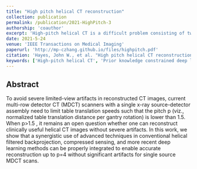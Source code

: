 ```yaml
---
title: "High pitch helical CT reconstruction"
collection: publication
permalink: /publication/2021-HighPitch-3
authorship: 'coauthor'
excerpt: 'High-pitch helical CT is a difficult problem consisting of two types of imaging tasks: limited-view reconstruction and sparse-view reconstruction. The reconstruction framework of DL-PICCS developed in my [first-authored paper](publication/2021-DL-PICCS-1.pdf) was used to tackle this problem.'
date: 2021-5-24
venue: 'IEEE Transactions on Medical Imaging'
paperurl: 'http://mp-czhang.github.io/files/highpitch.pdf'
citation: 'Hayes, John W., et al. "High pitch helical CT reconstruction." IEEE Transactions on Medical Imaging 40.11 (2021): 3077-3088.'
keywords: ['High-pitch helical CT', 'Prior knowledge constrained deep learning']
---
```


## Abstract
To avoid severe limited-view artifacts in reconstructed CT images, current multi-row detector CT (MDCT) scanners with a single x-ray source-detector assembly need to limit table translation speeds such that the pitch p (viz., normalized table translation distance per gantry rotation) is lower than 1.5. When p>1.5 , it remains an open question whether one can reconstruct clinically useful helical CT images without severe artifacts. In this work, we show that a synergistic use of advanced techniques in conventional helical filtered backprojection, compressed sensing, and more recent deep learning methods can be properly integrated to enable accurate reconstruction up to p=4 without significant artifacts for single source MDCT scans.